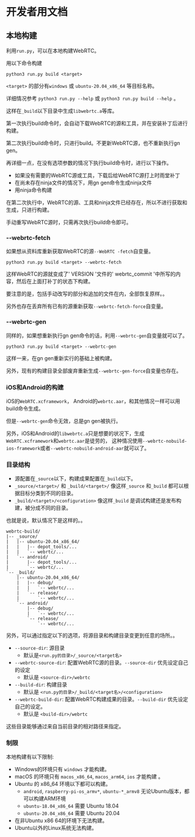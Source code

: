 # 开发者用文档

## 本地构建

利用`run.py`，可以在本地构建WebRTC。

用以下命令构建

```
python3 run.py build <target>
```

`<target>` 的部分有`windows` 或 `ubuntu-20.04_x86_64` 等目标名称。

详细情况参考 `python3 run.py --help` 或 `python3 run.py build --help` 。

这样在`_build`以下目录中生成`libwebrtc.a`等库。

第一次执行build命令时，会自动下载WebRTC的源和工具，并在安装补丁后进行构建。

第二次执行build命令时，只进行build。不更新WebRTC源，也不重新执行gn gen。

再详细一点，在没有选项参数的情况下执行build命令时，进行以下操作。

- 如果没有需要的WebRTC源或工具，下载后给WebRTC源打上时雨堂补丁
- 在尚未存在ninja文件的情况下，用gn gen命令生成ninja文件
- 用ninja命令构建

在第二次执行中，WebRTC的源、工具和ninja文件已经存在，所以不进行获取和生成，只进行构建。

手动重写WebRTC源时，只需再次执行build命令即可。

### --webrtc-fetch

如果想从资料库重新获取WebRTC的源`--WebRTC -fetch`自变量。

```
python3 run.py build <target> --webrtc-fetch
```

这样WebRTC的源就变成了' VERSION '文件的' webrtc_commit '中所写的内容，然后在上面打补丁的状态下构建。

要注意的是，包括手动改写的部分和追加的文件在内，全部恢复原样。。

另外也存在丢弃所有已有的源重新获取`--webrtc-fetch-force`自变量。

### --webrtc-gen

同样的，如果想重新执行gn gen命令的话，利用`--webrtc-gen`自变量就可以了。

```
python3 run.py build <target> --webrtc-gen
```

这样一来，在gn gen重新实行的基础上被构建。

另外，现有的构建目录全部废弃重新生成`--webrtc-gen-force`自变量也存在。

### iOS和Android的构建

iOS的`WebRTC.xcframework`， Android的`webrtc.aar`，和其他情况一样可以用build命令生成。

但是`--webrtc-gen`命令无效，总是gn gen被执行。

另外，iOS和Android的`libwebrtc.a`只是想要的状况下，生成`WebRTC.xcframework`和`webrtc.aar`是徒劳的，
这种情况使用`--webrtc-nobuild-ios-framework`或者`--webrtc-nobuild-android-aar`就可以了。

### 目录结构

- 源配置在`_source`以下，构建成果配置在`_build`以下。
- `_source/<target>/` 和 `_build/<target>/` 像这样`_source` 和`_build` 都可以根据目标分类到不同的目录。
- `_build/<target>/<configuration>` 像这样`_build` 是调试构建还是发布构建，被分成不同的目录。

也就是说，默认情况下是这样的。。

```
webrtc-build/
|-- _source/
|   |-- ubuntu-20.04_x86_64/
|   |   |-- depot_tools/...
|   |   `-- webrtc/...
|   `-- android/
|       |-- depot_tools/...
|       `-- webrtc/...
`-- _build/
    |-- ubuntu-20.04_x86_64/
    |   |-- debug/
    |   |   `-- webrtc/...
    |   `-- release/
    |       `-- webrtc/...
    `-- android/
        |-- debug/
        |   `-- webrtc/...
        `-- release/
            `-- webrtc/...
```

另外，可以通过指定以下的选项，将源目录和构建目录变更到任意的场所。。

- `--source-dir`: 源目录
  - 默认是`<run.py的目录>/_source/<target名>`
- `--webrtc-source-dir`: 配置WebRTC源的目录。`--source-dir` 优先设定自己的设定
  - 默认是 `<source-dir>/webrtc`
- `--build-dir`: 构建目录
  - 默认是 `<run.py的目录>/_build/<target名>/<configuration>`
- `--webrtc-build-dir`: 配置WebRTC构建成果的目录。`--build-dir` 优先设定自己的设定。
  - 默认是 `<build-dir>/webrtc`

这些目录能够通过来自当前目录的相对路径来指定。

### 制限

本地构建有以下限制:

- Windows的环境只有 `windows` 才能构建。
- macOS 的环境只有 `macos_x86_64`, `macos_arm64`, `ios` 才能构建 。
- Ubuntu 的 x86_64 环境以下都可以构建。
  - `android`, `raspberry-pi-os_armv*`, `ubuntu-*_armv8` 无论Ubuntu版本，都可以构建ARM环境
  - `ubuntu-18.04_x86_64` 需要 Ubuntu 18.04
  - `ubuntu-20.04_x86_64` 需要 Ubuntu 20.04
- 在非Ubuntu x86 64的环境下无法构建。
- Ubuntu以外的Linux系统无法构建。
